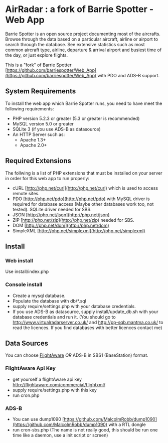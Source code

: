 # AirRadar : a fork of Barrie Spotter - Web App

Barrie Spotter is an open source project documenting most of the aircrafts. Browse through the data based on a particular aircraft, airline or airport to search through the database. See extensive statistics such as most common aircraft type, airline, departure & arrival airport and busiest time of the day, or just explore flights.

This is a "fork" of Barrie Spotter [https://github.com/barriespotter/Web_App](https://github.com/barriespotter/Web_App) with PDO and ADS-B support.

## System Requirements

To install the web app which Barrie Spotter runs, you need to have meet the following requirements:

* PHP version 5.2.3 or greater (5.3 or greater is recommended)
* MySQL version 5.0 or greater
* SQLite 3 (if you use ADS-B as datasource)
* An HTTP Server such as:
	* Apache 1.3+
	* Apache 2.0+
	
## Required Extensions

The follwing is a list of PHP extensions that must be installed on your server in order for this web app to run properly:

* cURL [http://php.net/curl](http://php.net/curl) which is used to access remote sites.
* PDO [http://php.net/pdo](http://php.net/pdo) with MySQL driver is required for database access (Maybe other databases work too, not tested). SQLite driver needed for SBS.
* JSON [http://php.net/json](http://php.net/json)
* ZIP [http://php.net/zip](http://php.net/zip) needed for SBS.
* DOM [http://php.net/dom](http://php.net/dom)
* SimpleXML [http://php.net/simplexml](http://php.net/simplexml)

## Install ##
### Web install ###
Use install/index.php

### Console install ###
* Create a mysql database.
* Populate the database with db/*.sql
* supply require/settings.php with your database credentials.
* If you use ADS-B as datasource, supply install/update_db.sh with your database credentials and run it. (You should go to http://www.virtualradarserver.co.uk/ and http://pp-sqb.mantma.co.uk/ to read the licences. If you find databases with better licences contact me)

## Data Sources
You can choose [FlightAware](http://www.flightaware.com) *OR* ADS-B in SBS1 (BaseStation) format.

### FlightAware Api Key 
* get yourself a flightAware api key http://flightaware.com/commercial/flightxml/
* supply require/settings.php with this key
* run cron.php

### ADS-B
* You can use dump1090 [https://github.com/MalcolmRobb/dump1090](https://github.com/MalcolmRobb/dump1090) with a RTL dongle
* run cron-sbs.php (The name is not really good, this should be run one time like a daemon, use a init script or screen)
